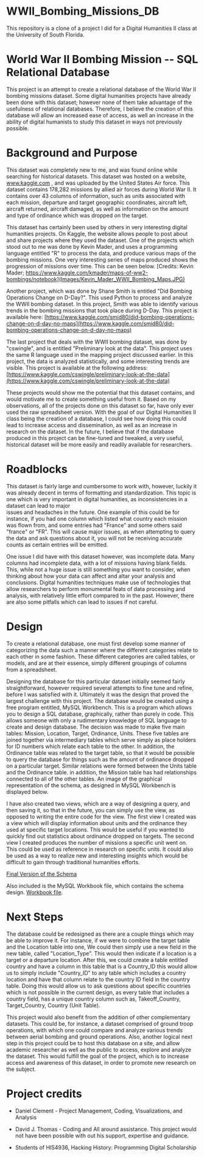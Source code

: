 # WWII_Bombing_Missions_DB
This repository is a clone of a project I did for a Digital Humanities II class at the University of South Florida. 

# World War II Bombing Mission -- SQL Relational Database

This project is an attempt to create a relational database of the World War II bombing missions dataset. Some digital
humanities projects have already been done with this dataset; however none of them take advantage of the usefulness
of relational databases. Therefore, I believe the creation of this database will allow an increased ease of access, 
as well an increase in the ability of digital humanists to study this dataset in ways not previously possible.
    
# Background and Purpose

This dataset was completely new to me, and was found online while searching for historical datasets. 
This dataset was hosted on a website, www.kaggle.com , and was uploaded by the United States Air force. 
This dataset contains 178,282 missions by allied air forces during World War II. It contains over 43 columns 
of information, such as units associated with each mission, departure and target geographic coordinates, 
aircraft left, aircraft returned, aircraft damaged, as well as information on the amount and type of
ordinance which was dropped on the target.

This dataset has certainly been used by others in very interesting digital humanities projects. On Kaggle, the 
website allows people to post about and share projects where they used the dataset. One of the projects which 
stood out to me was done by Kevin Mader, and uses a programming language entitled "R" to process the data, and 
produce various maps of the bombing missions. One very interesting series of maps produced shows the progression 
of missions over time. This can be seen below.
[Credits: Kevin Mader; https://www.kaggle.com/kmader/maps-of-ww2-bombings/notebook](Images/Kevin_Mader_WWII_Bombing_Maps.JPG)

Another project, which was done by Shane Smith is entitled "Did Bombing Operations Change on D-Day?". This used 
Python to process and analyze the WWII bombing dataset. In this project, Smith was able to identify various trends
in the bombing missions that took place during D-Day. This project is available here: 
[https://www.kaggle.com/smid80/did-bombing-operations-change-on-d-day-no-maps](https://www.kaggle.com/smid80/did-bombing-operations-change-on-d-day-no-maps)

The last project that deals with the WWII bombing dataset, was done by "cswingle", and is entitled "Preliminary look
at the data". This project uses the same R language used in the mapping project discussed earlier. In this project, 
the data is analyzed statistically, and some interesting trends are visible. This project is available at the following 
address: [https://www.kaggle.com/cswingle/preliminary-look-at-the-data](https://www.kaggle.com/cswingle/preliminary-look-at-the-data)

These projects would show me the potential that this dataset contains, and would motivate me to create something useful  from it. Based on my observations, all of the projects done on this dataset so far, have only ever used the raw  spreadsheet version. With the goal of our Digital Humanities II class being the creation of a database, I could see 
how doing this could lead to increase access and dissemination, as well as an increase in research on the dataset. In 
the future, I believe that if the database produced in this project can be fine-tuned and tweaked, a very useful, 
historical dataset will be more easily and readily available for researchers.

# Roadblocks
   
This dataset is fairly large and cumbersome to work with, however, luckily it was already decent in terms of formatting and     standardization. This topic is one which is very important in digital humanities, as inconsistencies in a dataset can lead to major    
issues and headaches in the future. One example of this could be for instance, if you had one column which listed what country each     mission was flown from, and some entries had "France" and some others said "france" or "FR". This will cause major issues, as when attempting to query the data and ask questions about it, you will not be receiving accurate counts as certain entries will be emitted.
    
One issue I did have with this dataset however, was incomplete data. Many columns had incomplete data, with a lot of missions having blank fields. This, while not a huge issue is still something you want to consider, when thinking about how your data can affect and altar your analysis and conclusions. Digital humanities techniques make use of technologies that allow researchers to perform monumental feats of data processing and analysis, with relatively little effort compared to in the past. However, there are also some pitfalls which can lead to issues if not careful.

# Design
    
To create a relational database, one must first develop some manner of categorizing the data such a manner where the different categories relate to each other in some fashion. These different categories are called tables, or models, and are at their essence, simply different groupings of columns from a spreadsheet.
    
Designing the database for this particular dataset initially seemed fairly straightforward, however required several attempts to fine tune and refine, before I was satisfied with it. Ultimately it was the design that proved the largest challenge with this project. The database would be created using a free program entitled, MySQL Workbench. This is a program which allows you to design a SQL database, graphically, rather than purely in code. This allows someone with only a rudimentary knowledge of SQL language to create and design database. The decision was made to make five main tables: Mission, Location, Target, Ordinance, Units. These five tables are joined together via intermediary tables which serve simply as place holders for ID numbers which relate each table to the other. In addition, the Ordinance table was related to the target table, so that it would be possible to query the database for things such as the amount of ordinance dropped on a particular target. Similar relations were formed between the Units table and the Ordinance table. in addition, the Mission table has had relationships connected to all of the other tables. An image of the graphical representation of the schema, as designed in MySQL Workbench is displayed below.
    
I have also created two views, which are a way of designing a query, and then saving it, so that in the future, you can simply use the view, as opposed to writing the entire code for the view.
The first view I created was a view which will display information about units and the ordinance they used at specific target locations. This would be useful if you wanted to quickly find out statistics about ordinance dropped on targets.
The second view I created produces the number of missions a specific unit went on. This could be used as reference in research on specific units. It could also be used as a way to realize new and interesting insights which would be difficult to gain through traditional humanities efforts.
    
[Final Version of the Schema](Images/Scheema_Design3.png)
    
    
Also included is the MySQL Workbook file, which contains the schema design.
[Workbook file](Files/WWII_Bombing_DB_Final.mwb).

# Next Steps
    
The database could be redesigned as there are a couple things which may be able to improve it. For instance, if we were to combine the target table and the Location table into one, We could then simply use a new field in the new table, called "Location_Type". This would then indicate if a location is a target or a departure location. After this, we could create a table entitled country and have a column in this table that is a Country_ID this would allow us to simply include "Country_ID" to any table which includes a country location and have that column relate to the country ID field in the country table. Doing this would allow us to ask questions about specific countries which is not possible in the current design, as every table that includes a country field, has a unique country column such as, Takeoff_Country, Target_Country, Country (Unit Table).
    
This project would also benefit from the addition of other complementary datasets. This could be, for instance, a dataset comprised of ground troop operations, with which one could compare and analyze various trends between aerial bombing and ground operations. Also, another logical next step in this project could be to host this database on a site, and allow academic researcher as well as the public to access, explore and analyze the dataset. This would fulfill the goal of the project, which is to increase access and awareness of this dataset, in order to promote new research on the subject.

# Project credits
    
* Daniel Clement - Project Management, Coding, Visualizations, and Analysis
    
* David J. Thomas - Coding and All around assistance.
                    This project would not have been possible with out his support,
                    expertise and guidance. 
    
* Students of HIS4936, Hacking History: Programming Digital Scholarship

    
